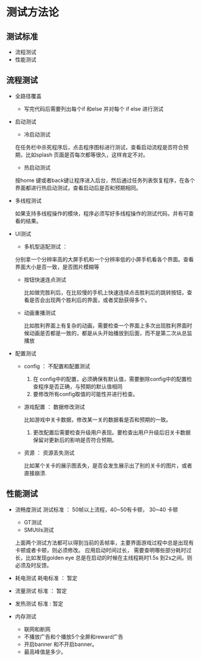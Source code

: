 # 测试方法论

## 测试标准
* 流程测试
* 性能测试

## 流程测试
* 全路径覆盖
  * 写完代码后需要列出每个if 和else 并对每个 if else 进行测试
* 启动测试
   * 冷启动测试
   
   在任务栏中杀死程序后，点击程序图标进行测试，查看启动流程是否符合预期，比如splash 页面是否每次都等很久，这样肯定不对。
   * 热启动测试
    
   按home 键或者back键让程序进入后台，然后通过任务列表恢复程序，在各个界面都进行热启动测试，查看启动后是否和预期相同。
* 多线程测试

  如果支持多线程操作的模块，程序必须写好多线程操作的测试代码，并有可查看的结果。
*  UI测试
   * 多机型适配测试 ：
   
   分别拿一个分辨率高的大屏手机和一个分辨率低的小屏手机看各个界面。查看界面大小是否一致，是否图片模糊等
   * 按钮快速连点测试
   
      比如做完胜利后，在比较慢的手机上快速连续点击胜利后的跳转按钮，查看是否会出现两个胜利后的界面，或者奖励获得多个。
   
   * 动画重播测试
          
      比如胜利界面上有复杂的动画，需要检查一个界面上多次出现胜利界面时候动画是否都是一致的，都是从头开始播放到后面，而不是第二次从总监播放

* 配置测试
   * config ： 不配置和配置测试
   
     1. 在 config中的配置，必须确保有默认值，需要删除config中的配置检查程序是否正确，与预期的默认值相同
     2. 要修改所有config取值的可能性并进行检查。
    
    
   * 游戏配置 ： 数据修改测试
       
       比如游戏中关卡数据，修改某一关的数据看是否和预期的一致。
      1. 更改配置后需要检查升级用户表现。要检查出用户升级后旧关卡数据保留对更新后的影响是否符合预期。
   * 资源 ： 资源丢失测试
       
       比如某个关卡的展示图丢失，是否会发生展示出了别的关卡的图片，或者直接崩溃. 

## 性能测试

* 流畅度测试
  测试标准 ： 50帧以上流程，40~50有卡顿， 30~40 卡顿
  * GT测试
  * SMUtils测试 
  
  上面两个测试方法都可以得到当前的丢帧率，主要界面游戏过程中总是出现有卡顿或者卡顿，则必须修改。
  应用启动时间过长， 需要查明哪些部分耗时过长，比如发现golden eye 总是在启动的时候在主线程耗时1.5s 到2s之间。则必须及时反馈。
* 耗电测试
  耗电标准 ： 暂定
* 流量测试
  标准 ： 暂定
* 发热测试
  标准 : 暂定
* 内存测试
  * 联网和断网
  * 不播放广告和个播放5个全屏和reward广告
  * 开启banner 和不开启banner。
  * 最高峰值是多少。

